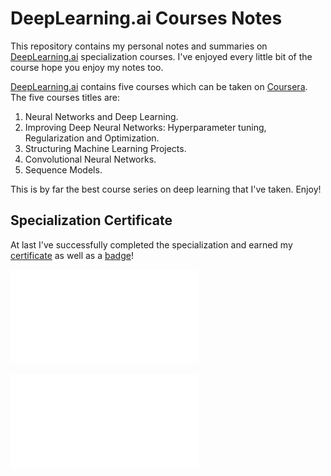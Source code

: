 # DeepLearning.ai Courses Notes

This repository contains my personal notes and summaries on [DeepLearning.ai](https://deeplearning.ai) specialization courses. I've enjoyed every little bit of the course hope you enjoy my notes too.

[DeepLearning.ai](https://deeplearning.ai)  contains five courses which can be taken on [Coursera](https://www.coursera.org/specializations/deep-learning). The five courses titles are:

1. Neural Networks and Deep Learning.
2. Improving Deep Neural Networks: Hyperparameter tuning, Regularization and Optimization.
3. Structuring Machine Learning Projects.
4. Convolutional Neural Networks.
5. Sequence Models.

This is by far the best course series on deep learning that I've taken. Enjoy!



## Specialization Certificate

At last I've successfully completed the specialization and earned my [certificate](https://coursera.org/verify/specialization/4ZSHVM5ZBXP7) as well as a [badge](https://www.credly.com/go/SBh0JCcP)!

![](Certificate.pdf)

![](Badge.pdf)


